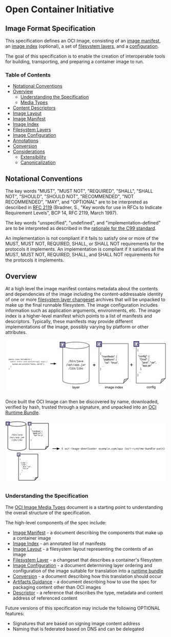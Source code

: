 # Open Container Initiative

## Image Format Specification

This specification defines an OCI Image, consisting of an [image manifest](manifest.md), an [image index](image-index.md) (optional), a set of [filesystem layers](layer.md), and a [configuration](config.md).

The goal of this specification is to enable the creation of interoperable tools for building, transporting, and preparing a container image to run.

### Table of Contents

- [Notational Conventions](#notational-conventions)
- [Overview](#overview)
  - [Understanding the Specification](#understanding-the-specification)
  - [Media Types](media-types.md)
- [Content Descriptors](descriptor.md)
- [Image Layout](image-layout.md)
- [Image Manifest](manifest.md)
- [Image Index](image-index.md)
- [Filesystem Layers](layer.md)
- [Image Configuration](config.md)
- [Annotations](annotations.md)
- [Conversion](conversion.md)
- [Considerations](considerations.md)
  - [Extensibility](considerations.md#extensibility)
  - [Canonicalization](considerations.md#canonicalization)

## Notational Conventions

The key words "MUST", "MUST NOT", "REQUIRED", "SHALL", "SHALL NOT", "SHOULD", "SHOULD NOT", "RECOMMENDED", "NOT RECOMMENDED", "MAY", and "OPTIONAL" are to be interpreted as described in [RFC 2119](https://tools.ietf.org/html/rfc2119) (Bradner, S., "Key words for use in RFCs to Indicate Requirement Levels", BCP 14, RFC 2119, March 1997).

The key words "unspecified", "undefined", and "implementation-defined" are to be interpreted as described in the [rationale for the C99 standard][c99-unspecified].

An implementation is not compliant if it fails to satisfy one or more of the MUST, MUST NOT, REQUIRED, SHALL, or SHALL NOT requirements for the protocols it implements.
An implementation is compliant if it satisfies all the MUST, MUST NOT, REQUIRED, SHALL, and SHALL NOT requirements for the protocols it implements.

## Overview

At a high level the image manifest contains metadata about the contents and dependencies of the image including the content-addressable identity of one or more [filesystem layer changeset](layer.md) archives that will be unpacked to make up the final runnable filesystem.
The image configuration includes information such as application arguments, environments, etc.
The image index is a higher-level manifest which points to a list of manifests and descriptors.
Typically, these manifests may provide different implementations of the image, possibly varying by platform or other attributes.

![build diagram](img/build-diagram.png)

Once built the OCI Image can then be discovered by name, downloaded, verified by hash, trusted through a signature, and unpacked into an [OCI Runtime Bundle](https://github.com/opencontainers/runtime-spec/blob/master/bundle.md).

![runtime diagram](img/run-diagram.png)

### Understanding the Specification

The [OCI Image Media Types](media-types.md) document is a starting point to understanding the overall structure of the specification.

The high-level components of the spec include:

- [Image Manifest](manifest.md) - a document describing the components that make up a container image
- [Image Index](image-index.md) - an annotated list of manifests
- [Image Layout](image-layout.md) - a filesystem layout representing the contents of an image
- [Filesystem Layer](layer.md) - a changeset that describes a container's filesystem
- [Image Configuration](config.md) - a document determining layer ordering and configuration of the image suitable for translation into a [runtime bundle][runtime-spec]
- [Conversion](conversion.md) - a document describing how this translation should occur
- [Artifacts Guidance](artifacts-guidance.md) - a document describing how to use the spec for packaging content other than OCI images
- [Descriptor](descriptor.md) - a reference that describes the type, metadata and content address of referenced content

Future versions of this specification may include the following OPTIONAL features:

- Signatures that are based on signing image content address
- Naming that is federated based on DNS and can be delegated

[c99-unspecified]: https://www.open-std.org/jtc1/sc22/wg14/www/C99RationaleV5.10.pdf#page=18
[runtime-spec]: https://github.com/opencontainers/runtime-spec
